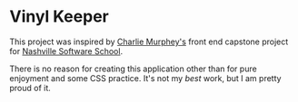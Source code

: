 # Vinyl Keeper

This project was inspired by [Charlie Murphey's](https://github.com/murphey37) front end capstone project for [Nashville Software School](https://github.com/nashville-software-school).

There is no reason for creating this application other than for pure enjoyment and some CSS practice. It's not my _best_ work, but I am pretty proud of it.
